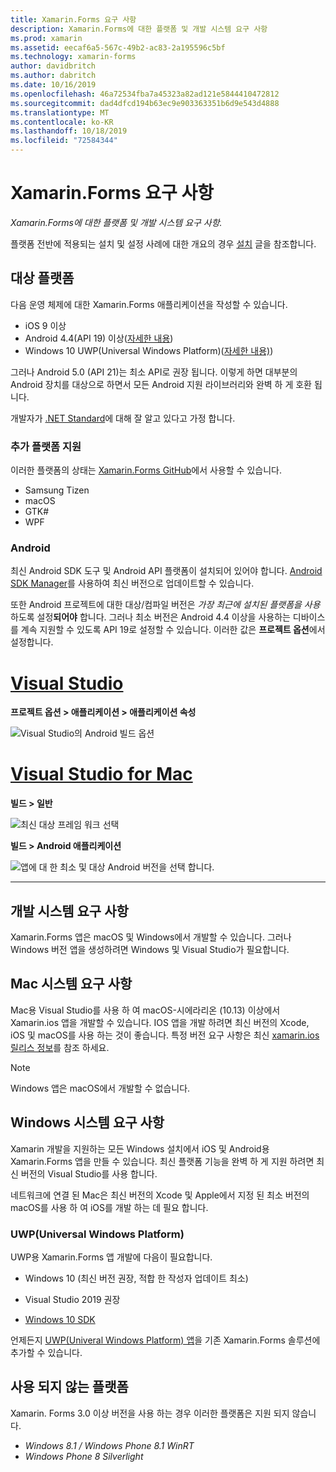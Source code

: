 ```yaml
---
title: Xamarin.Forms 요구 사항
description: Xamarin.Forms에 대한 플랫폼 및 개발 시스템 요구 사항
ms.prod: xamarin
ms.assetid: eecaf6a5-567c-49b2-ac83-2a195596c5bf
ms.technology: xamarin-forms
author: davidbritch
ms.author: dabritch
ms.date: 10/16/2019
ms.openlocfilehash: 46a72534fba7a45323a82ad121e5844410472812
ms.sourcegitcommit: dad4dfcd194b63ec9e903363351b6d9e543d4888
ms.translationtype: MT
ms.contentlocale: ko-KR
ms.lasthandoff: 10/18/2019
ms.locfileid: "72584344"
---
```

# <a name="xamarinforms-requirements"></a>Xamarin.Forms 요구 사항

_Xamarin.Forms에 대한 플랫폼 및 개발 시스템 요구 사항._

플랫폼 전반에 적용되는 설치 및 설정 사례에 대한 개요의 경우 [설치](installation/index.md) 글을 참조합니다.

## <a name="target-platforms"></a>대상 플랫폼

다음 운영 체제에 대한 Xamarin.Forms 애플리케이션을 작성할 수 있습니다.

- iOS 9 이상
- Android 4.4(API 19) 이상([자세한 내용](#android))
- Windows 10 UWP(Universal Windows Platform)([자세한 내용)](#windows10))

그러나 Android 5.0 (API 21)는 최소 API로 권장 됩니다. 이렇게 하면 대부분의 Android 장치를 대상으로 하면서 모든 Android 지원 라이브러리와 완벽 하 게 호환 됩니다.

개발자가 [.NET Standard](~/cross-platform/app-fundamentals/net-standard.md)에 대해 잘 알고 있다고 가정 합니다.

### <a name="additional-platform-support"></a>추가 플랫폼 지원

이러한 플랫폼의 상태는 [Xamarin.Forms GitHub](https://github.com/xamarin/Xamarin.Forms/wiki/Platform-Support)에서 사용할 수 있습니다.

- Samsung Tizen
- macOS
- GTK#
- WPF

### <a name="android"></a>Android

최신 Android SDK 도구 및 Android API 플랫폼이 설치되어 있어야 합니다. [Android SDK Manager](~/android/get-started/installation/android-sdk.md)를 사용하여 최신 버전으로 업데이트할 수 있습니다.

또한 Android 프로젝트에 대한 대상/컴파일 버전은 *가장 최근에 설치된 플랫폼을 사용*하도록 설정**되어야** 합니다. 그러나 최소 버전은 Android 4.4 이상을 사용하는 디바이스를 계속 지원할 수 있도록 API 19로 설정할 수 있습니다. 이러한 값은 **프로젝트 옵션**에서 설정합니다.

# <a name="visual-studiotabwindows"></a>[Visual Studio](#tab/windows)

**프로젝트 옵션 &gt; 애플리케이션 &gt; 애플리케이션 속성**

![Visual Studio의 Android 빌드 옵션](requirements-images/options-android-vs-sml.png)

# <a name="visual-studio-for-mactabmacos"></a>[Visual Studio for Mac](#tab/macos)

**빌드 > 일반**

![최신 대상 프레임 워크 선택](requirements-images/options-general-sml.png)

**빌드 &gt; Android 애플리케이션**

![앱에 대 한 최소 및 대상 Android 버전을 선택 합니다.](requirements-images/options-android-sml.png)

-----

## <a name="development-system-requirements"></a>개발 시스템 요구 사항

Xamarin.Forms 앱은 macOS 및 Windows에서 개발할 수 있습니다. 그러나 Windows 버전 앱을 생성하려면 Windows 및 Visual Studio가 필요합니다.

## <a name="mac-system-requirements"></a>Mac 시스템 요구 사항

Mac용 Visual Studio를 사용 하 여 macOS-시에라리온 (10.13) 이상에서 Xamarin.ios 앱을 개발할 수 있습니다. IOS 앱을 개발 하려면 최신 버전의 Xcode, iOS 및 macOS를 사용 하는 것이 좋습니다. 특정 버전 요구 사항은 최신 [xamarin.ios 릴리스 정보](/xamarin/ios/release-notes/)를 참조 하세요.

> [!NOTE]
> Windows 앱은 macOS에서 개발할 수 없습니다.

## <a name="windows-system-requirements"></a>Windows 시스템 요구 사항

Xamarin 개발을 지원하는 모든 Windows 설치에서 iOS 및 Android용 Xamarin.Forms 앱을 만들 수 있습니다. 최신 플랫폼 기능을 완벽 하 게 지원 하려면 최신 버전의 Visual Studio를 사용 합니다. 

네트워크에 연결 된 Mac은 최신 버전의 Xcode 및 Apple에서 지정 된 최소 버전의 macOS를 사용 하 여 iOS를 개발 하는 데 필요 합니다.

<a name="windows10" />

### <a name="universal-windows-platform-uwp"></a>UWP(Universal Windows Platform)

UWP용 Xamarin.Forms 앱 개발에 다음이 필요합니다.

- Windows 10 (최신 버전 권장, 적합 한 작성자 업데이트 최소)

- Visual Studio 2019 권장

- [Windows 10 SDK](https://dev.windows.com/downloads/windows-10-sdk)

언제든지 [UWP(Univeral Windows Platform) 앱](~/xamarin-forms/platform/windows/installation/index.md)을 기존 Xamarin.Forms 솔루션에 추가할 수 있습니다.

## <a name="deprecated-platforms"></a>사용 되지 않는 플랫폼

Xamarin. Forms 3.0 이상 버전을 사용 하는 경우 이러한 플랫폼은 지원 되지 않습니다.

- *Windows 8.1 / Windows Phone 8.1 WinRT*
- *Windows Phone 8 Silverlight*
